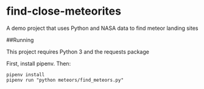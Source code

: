 # find-close-meteorites
A demo project that uses Python and NASA data to find meteor landing sites

##Running

This project requires Python 3 and the requests package

First, install pipenv. Then:

```
pipenv install
pipenv run "python meteors/find_meteors.py"

```
